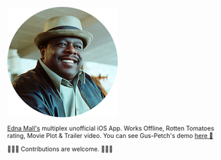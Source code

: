 ![Gus Petch](https://raw.githubusercontent.com/moe-szyslak/Gus-Petch/master/Gus-Petch.png "Gus Petch")

[Edna Mall's](http://ednamall.co/) multiplex unofficial iOS App. Works Offline, Rotten Tomatoes rating, Movie Plot & Trailer video. You can see Gus-Petch's demo [here 🎥](https://vimeo.com/194029357)

🌟🌟🌟 Contributions are welcome. 🌟🌟🌟
